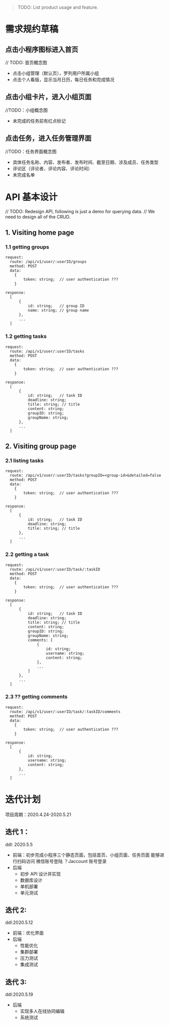 > TODO: List product usage and feature.

# 需求规约草稿

## 点击小程序图标进入首页

// TODO: 首页概念图

- 点击小组管理（默认页），罗列用户所属小组
- 点击个人看版，显示当月日历，每日任务和完成情况

## 点击小组卡片，进入小组页面

//TODO：小组概念图

- 未完成的任务前有红点标记

## 点击任务，进入任务管理界面

//TODO：任务界面概念图

- 具体任务名称、内容、发布者、发布时间、截至日期、涉及成员、任务类型
- 评论区（评论者、评论内容、评论时间）
- 未完成名单

# API 基本设计

// TODO: Redesign API, following is just a demo for querying data.
// We need to design all of the CRUD.

## 1. Visiting home page

### 1.1 getting groups

```
request:
  route: /api/v1/user/:userID/groups
  method: POST
  data:
    {
        token: string;  // user authentication ???
    }

response:
  [
      {
          id: string;   // group ID
          name: string; // group name
      },
      ...
  ]
```

### 1.2 getting tasks

```
request:
  route: /api/v1/user/:userID/tasks
  method: POST
  data:
    {
        token: string;  // user authentication ???
    }

response:
  [
      {
          id: string;   // task ID
          deadline: string;
          title: string; // title
          content: string;
          groupID: string;
          groupName: string;
      },
      ...
  ]
```

## 2. Visiting group page

### 2.1 listing tasks

```
request:
  route: /api/v1/user/:userID/tasks?groupID=<group-id>&detailed=false
  method: POST
  data:
    {
        token: string;  // user authentication ???
    }

response:
  [
      {
          id: string;   // task ID
          deadline: string;
          title: string; // title
      },
      ...
  ]
```

### 2.2 getting a task

```
request:
  route: /api/v1/user/:userID/task/:taskID
  method: POST
  data:
    {
        token: string;  // user authentication ???
    }

response:
  [
      {
          id: string;   // task ID
          deadline: string;
          title: string; // title
          content: string;
          groupID: string;
          groupName: string;
          comments: [
              {
                  id: string;
                  username: string;
                  content: string;
              },
              ...
          ]
      },
      ...
  ]
```

### 2.3 ?? getting comments

```
request:
  route: /api/v1/user/:userID/task/:taskID/comments
  method: POST
  data:
    {
        token: string;  // user authentication ???
    }

response:
  [
      {
          id: string;
          username: string;
          content: string;
      },
      ...
  ]
```

# 迭代计划

项目周期：2020.4.24-2020.5.21

## 迭代 1：

ddl: 2020.5.5

- 前端：初步完成小程序三个静态页面，包括首页、小组页面、任务页面
  能够进行扫码访问
  微信账号登陆
  ？Jaccount 账号登录
- 后端
  - 初步 API 设计并实现
  - 数据库设计
  - 单机部署
  - 单元测试

## 迭代 2:

ddl:2020.5.12

- 前端：优化界面
- 后端
  - 性能优化
  - 集群部署
  - 压力测试
  - 集成测试

## 迭代 3:

ddl:2020.5.19

- 后端
  - 实现多人在线协同编辑
  - 系统测试
